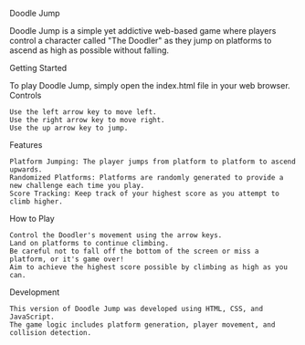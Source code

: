 
Doodle Jump

Doodle Jump is a simple yet addictive web-based game where players control a character called "The Doodler" as they jump on platforms to ascend as high as possible without falling.

Getting Started

To play Doodle Jump, simply open the index.html file in your web browser.
Controls

    Use the left arrow key to move left.
    Use the right arrow key to move right.
    Use the up arrow key to jump.

Features

    Platform Jumping: The player jumps from platform to platform to ascend upwards.
    Randomized Platforms: Platforms are randomly generated to provide a new challenge each time you play.
    Score Tracking: Keep track of your highest score as you attempt to climb higher.

How to Play

    Control the Doodler's movement using the arrow keys.
    Land on platforms to continue climbing.
    Be careful not to fall off the bottom of the screen or miss a platform, or it's game over!
    Aim to achieve the highest score possible by climbing as high as you can.

Development

    This version of Doodle Jump was developed using HTML, CSS, and JavaScript.
    The game logic includes platform generation, player movement, and collision detection.




